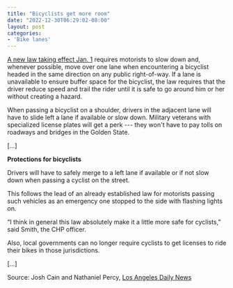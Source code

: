 ```yaml
---
title: "Bicyclists get more room"
date: "2022-12-30T06:29:02-08:00"
layout: post
categories:
- 'Bike lanes'
---
```


[A new law taking effect Jan. 1](/2023/01/the-omnibike-bill/) requires motorists to slow down and, whenever possible, move over one lane when encountering a bicyclist headed in the same direction on any public right-of-way. If a lane is unavailable to ensure buffer space for the bicyclist, the law requires that the driver reduce speed and trail the rider until it is safe to go around him or her without creating a hazard.

When passing a bicyclist on a shoulder, drivers in the adjacent lane will have to slide left a lane if available or slow down. Military veterans with specialized license plates will get a perk --- they won't have to pay tolls on roadways and bridges in the Golden State.

\[…\]

**Protections for bicyclists**

Drivers will have to safely merge to a left lane if available or if not slow down when passing a cyclist on the street.

This follows the lead of an already established law for motorists passing such vehicles as an emergency one stopped to the side with flashing lights on.

“I think in general this law absolutely make it a little more safe for cyclists,” said Smith, the CHP officer.

Also, local governments can no longer require cyclists to get licenses to ride their bikes in those jurisdictions.

\[…\]

Source: Josh Cain and Nathaniel Percy, [Los Angeles Daily News](https://www.dailynews.com/2022/12/30/bicyclists-get-more-room-vets-get-a-break-on-tolls-and-cops-get-a-law-to-fight-reckless-driving/)